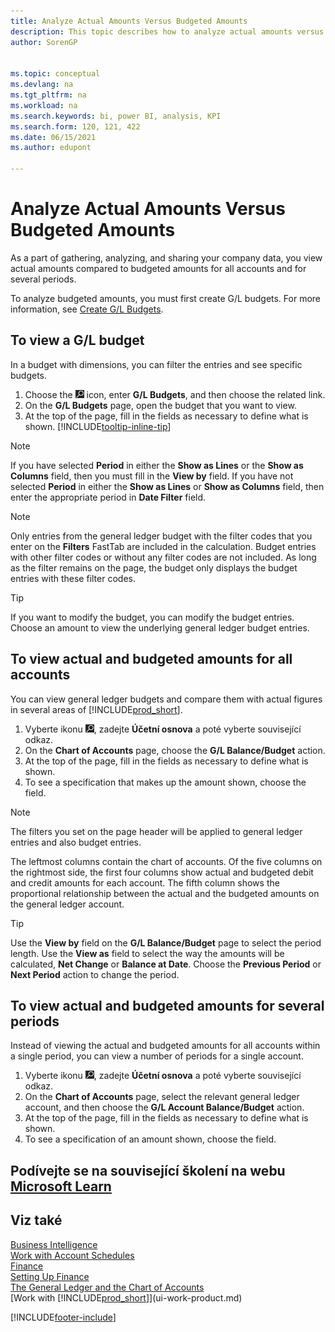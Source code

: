 ```yaml
---
title: Analyze Actual Amounts Versus Budgeted Amounts
description: This topic describes how to analyze actual amounts versus budgeted amounts as a means of gathering, analyzing, and sharing your company data.
author: SorenGP


ms.topic: conceptual
ms.devlang: na
ms.tgt_pltfrm: na
ms.workload: na
ms.search.keywords: bi, power BI, analysis, KPI
ms.search.form: 120, 121, 422
ms.date: 06/15/2021
ms.author: edupont

---
```

# Analyze Actual Amounts Versus Budgeted Amounts
As a part of gathering, analyzing, and sharing your company data, you view actual amounts compared to budgeted amounts for all accounts and for several periods.

To analyze budgeted amounts, you must first create G/L budgets. For more information, see [Create G/L Budgets](finance-how-create-budgets.md).

## To view a G/L budget
In a budget with dimensions, you can filter the entries and see specific budgets.

1. Choose the ![Lightbulb that opens the Tell Me feature.](media/ui-search/search_small.png "Tell me what you want to do") icon, enter **G/L Budgets**, and then choose the related link.
2. On the **G/L Budgets** page, open the budget that you want to view.
3. At the top of the page, fill in the fields as necessary to define what is shown. [!INCLUDE[tooltip-inline-tip](includes/tooltip-inline-tip_md.md)]

> [!NOTE]  
> If you have selected **Period** in either the **Show as Lines** or the **Show as Columns** field, then you must fill in the **View by** field. If you have not selected **Period** in either the **Show as Lines** or **Show as Columns** field, then enter the appropriate period in **Date Filter** field.

> [!NOTE]  
> Only entries from the general ledger budget with the filter codes that you enter on the **Filters** FastTab are included in the calculation. Budget entries with other filter codes or without any filter codes are not included. As long as the filter remains on the page, the budget only displays the budget entries with these filter codes.

> [!TIP]  
> If you want to modify the budget, you can modify the budget entries. Choose an amount to view the underlying general ledger budget entries.

## To view actual and budgeted amounts for all accounts
You can view general ledger budgets and compare them with actual figures in several areas of [!INCLUDE[prod_short](includes/prod_short.md)].

1. Vyberte ikonu ![Žárovky, která otevře funkci Řekněte mi](media/ui-search/search_small.png "Řekněte mi, co chcete dělat"), zadejte **Účetní osnova** a poté vyberte související odkaz.
2. On the **Chart of Accounts** page, choose the **G/L Balance/Budget** action.
3. At the top of the page, fill in the fields as necessary to define what is shown.
4. To see a specification that makes up the amount shown, choose the field.

> [!NOTE]  
> The filters you set on the page header will be applied to general ledger entries and also budget entries.

The leftmost columns contain the chart of accounts. Of the five columns on the rightmost side, the first four columns show actual and budgeted debit and credit amounts for each account. The fifth column shows the proportional relationship between the actual and the budgeted amounts on the general ledger account.

> [!TIP]  
> Use the **View by** field on the **G/L Balance/Budget** page to select the period length. Use the **View as** field to select the way the amounts will be calculated, **Net Change** or **Balance at Date**. Choose the **Previous Period** or **Next Period** action to change the period.

## To view actual and budgeted amounts for several periods
Instead of viewing the actual and budgeted amounts for all accounts within a single period, you can view a number of periods for a single account.

1. Vyberte ikonu ![Žárovky, která otevře funkci Řekněte mi](media/ui-search/search_small.png "Řekněte mi, co chcete dělat"), zadejte **Účetní osnova** a poté vyberte související odkaz.
2. On the **Chart of Accounts** page, select the relevant general ledger account, and then choose the **G/L Account Balance/Budget** action.
3. At the top of the page, fill in the fields as necessary to define what is shown.
4. To see a specification of an amount shown, choose the field.

## Podívejte se na související školení na webu [Microsoft Learn](/learn/modules/budgets-exchange-rates-dynamics-365-business-central/index)

## Viz také
[Business Intelligence](bi.md)  
[Work with Account Schedules](bi-how-work-account-schedule.md)  
[Finance](finance.md)  
[Setting Up Finance](finance-setup-finance.md)  
[The General Ledger and the Chart of Accounts](finance-general-ledger.md)  
[Work with [!INCLUDE[prod_short](includes/prod_short.md)]](ui-work-product.md)


[!INCLUDE[footer-include](includes/footer-banner.md)]